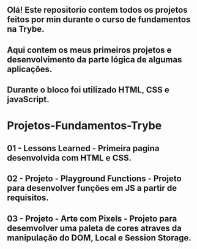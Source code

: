   Olá! Este repositorio contem todos os projetos feitos por min durante o curso de fundamentos na Trybe.
  -
  Aqui contem os meus primeiros projetos e desenvolvimento da parte lógica de algumas aplicações.
  -
  Durante o bloco foi utilizado HTML, CSS e javaScript.
   -

# Projetos-Fundamentos-Trybe

01 - Lessons Learned - Primeira pagina desenvolvida com HTML e CSS.
--
02 - Projeto - Playground Functions - Projeto para desenvolver funções em JS a partir de requisitos.
--
03 - Projeto - Arte com Pixels - Projeto para desemvolver uma paleta de cores atraves da manipulação do DOM, Local e Session Storage.
--
